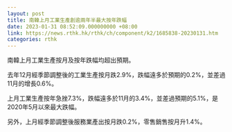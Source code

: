 ```yaml
---
layout: post
title: 南韓上月工業生產創逾兩年半最大按年跌幅
date: 2023-01-31 08:52:09.000000000 +08:00
link: https://news.rthk.hk/rthk/ch/component/k2/1685838-20230131.htm
categories: rthk
---
```


南韓上月工業生產按月及按年跌幅均超出預期。

去年12月經季節調整後的工業生產按月跌2.9%，跌幅遠多於預期的0.2%，並差過11月的增長0.6%。

上月工業生產按年急挫7.3%，跌幅遠多於11月的3.4%，並差過預期的5.1%，是2020年5月以來最大跌幅。

另外，上月經季節調整後服務業產出按月跌0.2%，零售銷售按月升1.4%。
